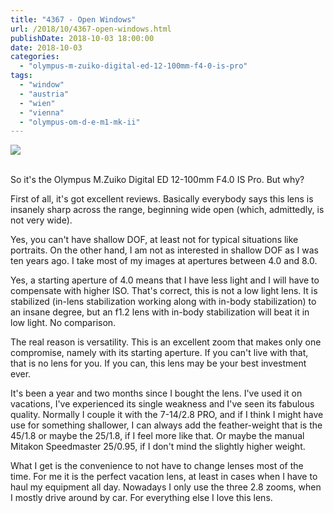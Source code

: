 ```yaml
---
title: "4367 - Open Windows"
url: /2018/10/4367-open-windows.html
publishDate: 2018-10-03 18:00:00
date: 2018-10-03
categories: 
  - "olympus-m-zuiko-digital-ed-12-100mm-f4-0-is-pro"
tags: 
  - "window"
  - "austria"
  - "wien"
  - "vienna"
  - "olympus-om-d-e-m1-mk-ii"
---
```

<div class="container">
<div class="center"><a target="_blank" href="https://d25zfm9zpd7gm5.cloudfront.net/1200x1200/2017/20170731_124232_lr.jpg"><img class="webfeedsFeaturedVisual" src="https://d25zfm9zpd7gm5.cloudfront.net/0600x0600/2017/20170731_124232_lr.jpg" /></a></div>
</div>
<br />

So it's the Olympus M.Zuiko Digital ED 12-100mm F4.0 IS Pro. But why?

First of all, it's got excellent reviews. Basically everybody says
this lens is insanely sharp across the range, beginning wide open
(which, admittedly, is not very wide).

Yes, you can't have shallow DOF, at least not for typical situations
like portraits. On the other hand, I am not as interested in shallow
DOF as I was ten years ago. I take most of my images at apertures
between 4.0 and 8.0.

Yes, a starting aperture of 4.0 means that I have less light and I
will have to compensate with higher ISO. That's correct, this is not
a low light lens. It is stabilized (in-lens stabilization working
along with in-body stabilization) to an insane degree, but an f1.2
lens with in-body stabilization will beat it in low light. No
comparison.

The real reason is versatility. This is an excellent zoom that makes
only one compromise, namely with its starting aperture. If you can't
live with that, that is no lens for you. If you can, this lens may
be your best investment ever.

It's been a year and two months since I bought the lens. I've used
it on vacations, I've experienced its single weakness and I've seen
its fabulous quality. Normally I couple it with the 7-14/2.8 PRO,
and if I think I might have use for something shallower, I can
always add the feather-weight that is the 45/1.8 or maybe the
25/1.8, if I feel more like that. Or maybe the manual Mitakon
Speedmaster 25/0.95, if I don't mind the slightly higher weight.

What I get is the convenience to not have to change lenses most of
the time. For me it is the perfect vacation lens, at least in cases
when I have to haul my equipment all day. Nowadays I only use the
three 2.8 zooms, when I mostly drive around by car. For everything
else I love this lens.